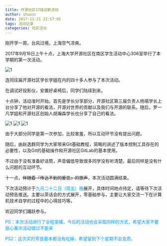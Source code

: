 ```yaml
---
title: 开源社区17级迎新活动
author: shuosc
date: 2017-11-21 22:57:05
tags: 活动记录
categories: 社区活动
---
```

刚开学一周，台风过境，上海空气凉爽。

2017年9月16日上午十点，上海大学开源社区在南区学生活动中心306室举行了本学期的第一次活动。

![1](/img/17秋/1.1.jpg)

连同往届开源社区学长学姐在内的四十多人参与了本次活动。

在调试好投影仪，安置好桌椅后，同学们陆续到来。

十点钟，活动准时开始。首先是学长分享部分，开源社区第三届负责人杨瑒学长上台分享了他对开源的看法，开源对世界的贡献以及我们与开源的联系。随后，罗一凡学姐和开源社区创始人胡瀚森学长也分享了自己的看法。

![1](/img/17秋/1.2.jpg)
![1](/img/17秋/1.3.jpg)
![1](/img/17秋/1.4.jpg)

由于大部分同学是第一次参加，比较害羞，所以互动环节没有提出问题。

随后，由赵逸群同学为大家带来Git基础教程，简略的讲述了版本控制工具存在的必要性，以及Git的基础操作和开源社区GitLab的基本使用。

不过由于没有准备好话筒，声音偏低导致很多同学没有听清楚。最后同样是没有什么问题的互动环节。

十一点，~~伴随着『传达不到的爱恋』的歌声~~，本次活动圆满结束。

下次活动预计于<font color=#0099ff>九月二十二日（周五）晚</font>展开，具体时间地点待定，请等待下次活动预告推送。主要以茶话会的方式展开，零基础参与，主要让大家交流一下在计算机技术自学的过程中的心得技巧等。

欢迎同学们踊跃参与。

<font color=#0099ff>
PS：本次活动进行了全程录播，今后的活动也会采取同样的方式，希望大家不要担心某次活动错过不能来

PS2：这次买的零食基本都没有吃掉，希望留到下个星期不会变质。
</font>